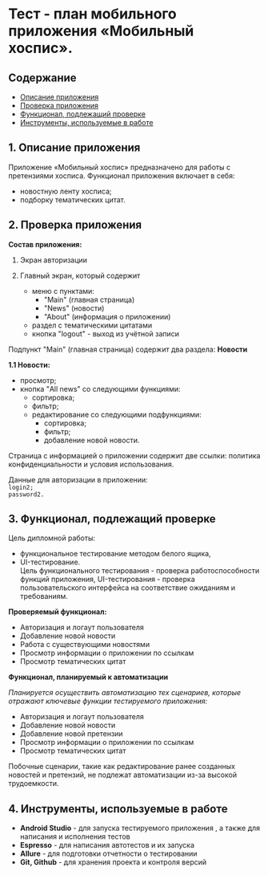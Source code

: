 # **Тест - план мобильного приложения «Мобильный хоспис».**

## Содержание
- [Описание приложения](#1-описание-приложения)
- [Проверка приложения](#2-проверка-приложения)
- [Функционал, подлежащий проверке](#3-функционал-подлежащий-проверке)
- [Инструменты, используемые в работе](#4-инструменты-используемые-в-работе)

## **1. Описание приложения**

Приложение «Мобильный хоспис» предназначено для работы с претензиями хосписа.
Функционал приложения включает в себя:

* новостную ленту хосписа;
* подборку тематических цитат.

## **2. Проверка приложения**

**Состав приложения:**

1. Экран авторизации
2. Главный экран, который содержит 

    * меню с пунктами:
        * "Main" (главная страница)
        * "News" (новости)
        * "About" (информация о приложении)
    * раздел с тематическими цитатами
    * кнопка "logout" - выход из учётной записи

Подпункт "Main" (главная страница) содержит два раздела: **Новости** 

**1.1 Новости:**
* просмотр;
* кнопка "All news" со следующими функциями:
    * сортировка;
    * фильтр;
    * редактирование со следующими подфункциями:
       * сортировка;
       * фильтр;
       * добавление новой новости.


Страница с информацией о приложении содержит две ссылки: политика конфиденциальности и условия использования.

Данные для авторизации в приложении:  
`login2;`  
`password2.`

## **3. Функционал, подлежащий проверке**

Цель дипломной работы:
* функциональное тестирование методом белого ящика,
* UI-тестирование.  
Цель функционального тестирования - проверка работоспособности функций приложения, UI-тестирования - проверка пользовательского интерфейса на соответствие ожиданиям и требованиям.

**Проверяемый функционал:**
* Авторизация и логаут пользователя
* Добавление новой новости
* Работа с существующими новостями
* Просмотр информации о приложении по ссылкам
* Просмотр тематических цитат

**Функционал, планируемый к автоматизации**

*Планируется осуществить автоматизацию тех сценариев, которые отражают ключевые функции тестируемого приложения:*

* Авторизация и логаут пользователя
* Добавление новой новости
* Добавление новой претензии
* Просмотр информации о приложении по ссылкам
* Просмотр тематических цитат

Побочные сценарии, такие как редактирование ранее созданных новостей и претензий, не подлежат автоматизации из-за высокой трудоемкости.

## **4. Инструменты, используемые в работе**

* **Android Studio** - для запуска тестируемого приложения , а также для написания и исполнения тестов
* **Espresso** - для написания автотестов и их запуска
* **Allure** - для подготовки отчетности о тестировании
* **Git, Github** - для хранения проекта и контроля версий



